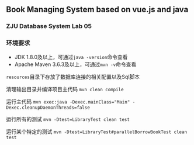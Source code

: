 ## Book Managing System based on vue.js and java

### ZJU Database System Lab 05

### 环境要求
- JDK 1.8.0及以上，可通过`java -version`命令查看
- Apache Maven 3.6.3及以上，可通过`mvn -v`命令查看

`resources`目录下存放了数据库连接的相关配置以及Sql脚本

清理输出目录并编译项目主代码
`mvn clean compile`

运行主代码
`mvn exec:java -Dexec.mainClass="Main" -Dexec.cleanupDaemonThreads=false`

运行所有的测试
`mvn -Dtest=LibraryTest clean test`

运行某个特定的测试
`mvn -Dtest=LibraryTest#parallelBorrowBookTest clean test`

